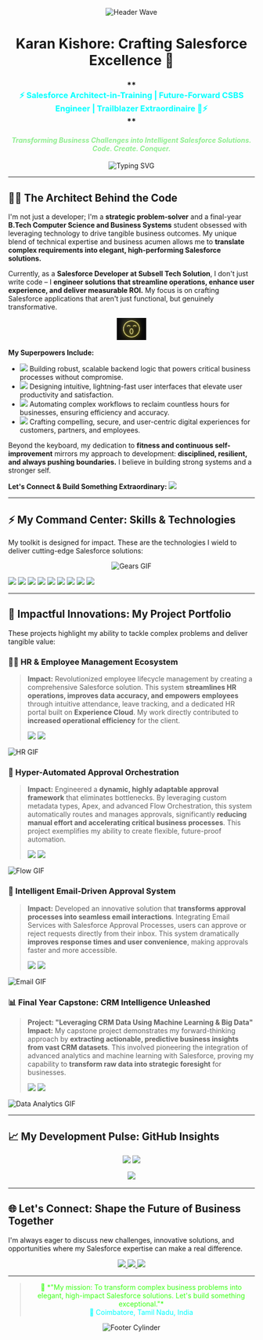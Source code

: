 <p align="center">
  <img src="https://capsule-render.vercel.app/api?type=waving&color=39FF14&height=120&section=header" alt="Header Wave" />
</p>

# **<div align="center">Karan Kishore: Crafting Salesforce Excellence 🚀</div>**

<h3 align="center">
  **<div style="color:#00FFFF;">⚡ Salesforce Architect-in-Training | Future-Forward CSBS Engineer | Trailblazer Extraordinaire 🌟⚡</div>**
</h3>
<h4 align="center"><i style="color:#90EE90;">Transforming Business Challenges into Intelligent Salesforce Solutions. Code. Create. Conquer.</i></h4>

<p align="center">
  <img src="https://readme-typing-svg.demolab.com?font=Fira+Code&pause=1000&color=39FF14&center=true&vCenter=true&width=800&lines=Crafting+Scalable+Salesforce+Ecosystems;Unlocking+Business+Potential+with+Tech;Driving+Innovation+through+Code;Always+Building.+Always+Optimizing.%F0%9F%9A%80" alt="Typing SVG" />
</p>

---

## **👨‍💻 The Architect Behind the Code**

I'm not just a developer; I'm a **strategic problem-solver** and a final-year **B.Tech Computer Science and Business Systems** student obsessed with leveraging technology to drive tangible business outcomes. My unique blend of technical expertise and business acumen allows me to **translate complex requirements into elegant, high-performing Salesforce solutions.**

Currently, as a **Salesforce Developer at Subsell Tech Solution**, I don't just write code – I **engineer solutions that streamline operations, enhance user experience, and deliver measurable ROI.** My focus is on crafting Salesforce applications that aren't just functional, but genuinely transformative.

<p align="center">
  <img src="https://github.com/karankishore89/karankishore89/blob/main/original-0cafa6e16e99c8c48687abf863ffb5ee.gif" width="60px" alt="Building GIF"/>
</p>

**My Superpowers Include:**
* <img src="https://img.shields.io/badge/Apex-FF4500?style=flat-square&logo=salesforce&logoColor=white"/> Building robust, scalable backend logic that powers critical business processes without compromise.
* <img src="https://img.shields.io/badge/LWC-663399?style=flat-square&logo=lightning&logoColor=white"/> Designing intuitive, lightning-fast user interfaces that elevate user productivity and satisfaction.
* <img src="https://img.shields.io/badge/Flows-00C9B1?style=flat-square&logo=salesforce&logoColor=white"/> Automating complex workflows to reclaim countless hours for businesses, ensuring efficiency and accuracy.
* <img src="https://img.shields.io/badge/Experience%20Cloud-FFD700?style=flat-square&logo=salesforce&logoColor=black"/> Crafting compelling, secure, and user-centric digital experiences for customers, partners, and employees.

Beyond the keyboard, my dedication to **fitness and continuous self-improvement** mirrors my approach to development: **disciplined, resilient, and always pushing boundaries.** I believe in building strong systems and a stronger self.

**Let's Connect & Build Something Extraordinary:** <a href="mailto:karankishore89@gmail.com"><img src="https://img.shields.io/badge/Email-D14836?style=flat-square&logo=gmail&logoColor=white"/></a>

---

## **⚡ My Command Center: Skills & Technologies**

My toolkit is designed for impact. These are the technologies I wield to deliver cutting-edge Salesforce solutions:

<p align="center">
  <img src="https://media.giphy.com/media/M9gbBkQvE2bte/giphy.gif" width="60px" alt="Gears GIF"/>
</p>

<p>
  <img src="https://img.shields.io/badge/Salesforce-00A1E0?style=for-the-badge&logo=salesforce&logoColor=white&colorB=00A1E0"/>
  <img src="https://img.shields.io/badge/Apex-FF4500?style=for-the-badge&logo=salesforce&logoColor=white&colorB=FF4500"/>
  <img src="https://img.shields.io/badge/LWC-663399?style=for-the-badge&logo=lightning&logoColor=white&colorB=663399"/>
  <img src="https://img.shields.io/badge/Flows-00C9B1?style=for-the-badge&logo=salesforce&logoColor=white&colorB=00C9B1"/>
  <img src="https://img.shields.io/badge/Experience%20Cloud-FFD700?style=for-the-badge&logo=salesforce&logoColor=black&colorB=FFD700"/>
  <img src="https://img.shields.io/badge/Java-007396?style=for-the-badge&logo=java&logoColor=white&colorB=007396"/>
  <img src="https://img.shields.io/badge/HTML5-E34F26?style=for-the-badge&logo=html5&logoColor=white&colorB=E34F26"/>
  <img src="https://img.shields.io/badge/GitHub-181717?style=for-the-badge&logo=github&logoColor=white&colorB=181717"/>
  <img src="https://img.shields.io/badge/VSCode-007ACC?style=for-the-badge&logo=visualstudiocode&logoColor=white&colorB=007ACC"/>
</p>

---

## **🌟 Impactful Innovations: My Project Portfolio**

These projects highlight my ability to tackle complex problems and deliver tangible value:

### **🧑‍💼 HR & Employee Management Ecosystem**
> **Impact:** Revolutionized employee lifecycle management by creating a comprehensive Salesforce solution. This system **streamlines HR operations, improves data accuracy, and empowers employees** through intuitive attendance, leave tracking, and a dedicated HR portal built on **Experience Cloud**. My work directly contributed to **increased operational efficiency** for the client.
> <p align="left">
>   <img src="https://img.shields.io/badge/Salesforce-Deployed-green?style=flat-square&logo=salesforce&logoColor=white"/>
>   <img src="https://img.shields.io/badge/LWC-Enhanced%20UI-blue?style=flat-square&logo=lightning&logoColor=white"/>
> </p>
<p align="left">
  <img src="https://media.giphy.com/media/v1.Y2lkPTc5MGI3NjExd2JpZ2o3bmw2MmdnNnJ1Z290NXA3b3c3c3djZm5sY3pxMjJrdzE1YyZlcD12MV9pbnRlcm5hbF9naWZfYnlfaWQmY3Q9Zw/Lq0h6XyS7tC0PjX3/giphy.gif" width="40px" alt="HR GIF"/>
</p>

### **🔄 Hyper-Automated Approval Orchestration**
> **Impact:** Engineered a **dynamic, highly adaptable approval framework** that eliminates bottlenecks. By leveraging custom metadata types, Apex, and advanced Flow Orchestration, this system automatically routes and manages approvals, significantly **reducing manual effort and accelerating critical business processes**. This project exemplifies my ability to create flexible, future-proof automation.
> <p align="left">
>   <img src="https://img.shields.io/badge/Automation-Apex%26Flow-orange?style=flat-square&logo=automation&logoColor=white"/>
>   <img src="https://img.shields.io/badge/Efficiency-Boosted-brightgreen?style=flat-square&logo=speedometer&logoColor=white"/>
> </p>
<p align="left">
  <img src="https://media.giphy.com/media/v1.Y2lkPTc5MGI3NjExNjBrdnFlYmZ2dm5qczdvMnk4a2h6c3Q2MjFzMm5iMW5sdHRtN2ZtNiZlcD12MV9pbnRlcm5hbF9naWZfYnlfaWQmY3Q9Zw/kgyBvjYn1K01l7L5zQ/giphy.gif" width="40px" alt="Flow GIF"/>
</p>

### **📧 Intelligent Email-Driven Approval System**
> **Impact:** Developed an innovative solution that **transforms approval processes into seamless email interactions**. Integrating Email Services with Salesforce Approval Processes, users can approve or reject requests directly from their inbox. This system dramatically **improves response times and user convenience**, making approvals faster and more accessible.
> <p align="left">
>   <img src="https://img.shields.io/badge/Email%20Service-Integrated-lightgrey?style=flat-square&logo=mail&logoColor=black"/>
>   <img src="https://img.shields.io/badge/User%20Friendly-Seamless-blueviolet?style=flat-square&logo=user&logoColor=white"/>
> </p>
<p align="left">
  <img src="https://media.giphy.com/media/v1.Y2lkPTc5MGI3NjExbXZhNGR2d2R3cTYwb2F0eHpmNm1sN3R6a2RtbTFicG81OHVmc2F2aSZlcD12MV9pbnRlcm5hbF9naWZfYnlfaWQmY3Q9Zw/xT0xeu8hH2pGg2t1oY/giphy.gif" width="40px" alt="Email GIF"/>
</p>

### **📊 Final Year Capstone: CRM Intelligence Unleashed**
> **Project: "Leveraging CRM Data Using Machine Learning & Big Data"**
> **Impact:** My capstone project demonstrates my forward-thinking approach by **extracting actionable, predictive business insights from vast CRM datasets**. This involved pioneering the integration of advanced analytics and machine learning with Salesforce, proving my capability to **transform raw data into strategic foresight** for businesses.
> <p align="left">
>   <img src="https://img.shields.io/badge/ML%26Big%20Data-Analytics-red?style=flat-square&logo=data-science&logoColor=white"/>
>   <img src="https://img.shields.io/badge/Insights-Actionable-yellow?style=flat-square&logo=chart-line&logoColor=black"/>
> </p>
<p align="left">
  <img src="https://media.giphy.com/media/v1.Y2lkPTc5MGI3NjExZG1jdm52dG9kbHVrdm04c2Q0b3cxcmk5aDl5bzNmeTJia2Q2bmJqMiZlcD12MV9pbnRlcm5hbF9naWZfYnlfaWQmY3Q9Zw/YJ5qyS4N5M64gR5B5r/giphy.gif" width="40px" alt="Data Analytics GIF"/>
</p>

---

## **📈 My Development Pulse: GitHub Insights**

<p align="center">
  <img src="https://github-readme-stats.vercel.app/api?username=karankishore89&show_icons=true&theme=dark&hide_border=true&icon_color=39FF14&text_color=00FFFF&title_color=00FFFF" height="180"/>
  <img src="https://streak-stats.demolab.com?user=karankishore89&theme=dark&hide_border=true&stroke=39FF14&ring=39FF14&currStreakLabel=00FFFF&sideNums=00FFFF&sideLabels=00FFFF&dates=00FFFF" height="180"/>
</p>

<p align="center">
  <img src="https://github-readme-stats.vercel.app/api/top-langs/?username=karankishore89&layout=compact&theme=dark&hide_border=true&langs_count=6&icon_color=39FF14&text_color=00FFFF&title_color=00FFFF" height="160"/>
</p>

---

## **🌐 Let's Connect: Shape the Future of Business Together**

I'm always eager to discuss new challenges, innovative solutions, and opportunities where my Salesforce expertise can make a real difference.

<p align="center">
  <a href="https://www.linkedin.com/in/karankishore89/" target="_blank">
    <img src="https://img.shields.io/badge/LinkedIn-Karan%20Kishore-0077B5?style=for-the-badge&logo=linkedin&logoColor=white&colorB=0077B5"/>
  </a>
  <a href="mailto:karankishore89@gmail.com">
    <img src="https://img.shields.io/badge/Gmail-karankishore89-D14836?style=for-the-badge&logo=gmail&logoColor=white&colorB=D14836"/>
  </a>
  <a href="https://www.salesforce.com/trailblazer/karankishorev" target="_blank">
    <img src="https://img.shields.io/badge/Trailblazer-Karan%20Kishore-00A1E0?style=for-the-badge&logo=salesforce&logoColor=white&colorB=00A1E0"/>
  </a>
  </p>

---

> <div align="center" style="color:#39FF14;">💬 *"My mission: To transform complex business problems into elegant, high-impact Salesforce solutions. Let's build something exceptional."*</div>
> <div align="center" style="color:#00FFFF;">📍 Coimbatore, Tamil Nadu, India</div>

<p align="center">
  <img src="https://capsule-render.vercel.app/api?type=cylinder&color=39FF14&height=60&section=footer" alt="Footer Cylinder"/>
</p>
